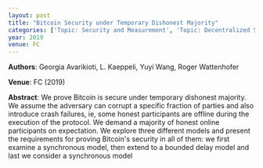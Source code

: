 ```yaml
---
layout: post
title: "Bitcoin Security under Temporary Dishonest Majority"
categories: ['Topic: Security and Measurement', 'Topic: Decentralized Systems', '2019', 'Venue: FC']
year: 2019
venue: FC
---
```

**Authors**: Georgia Avarikioti, L. Kaeppeli, Yuyi Wang, Roger Wattenhofer

**Venue**: FC (2019)

**Abstract**: We prove Bitcoin is secure under temporary dishonest majority. We assume the adversary can corrupt a specific fraction of parties and also introduce crash failures, ie, some honest participants are offline during the execution of the protocol. We demand a majority of honest online participants on expectation. We explore three different models and present the requirements for proving Bitcoin's security in all of them: we first examine a synchronous model, then extend to a bounded delay model and last we consider a synchronous model
